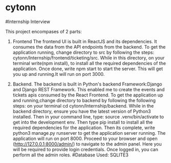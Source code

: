 # cytonn
#Internship Interview

This project encompases of 2 parts:
1) Frontend
The frontend UI is built in ReactJS and its dependencies. It consumes the data from the API endpoints from the backend. 
To get the application running, change directory to src by following the steps:
cytonn/Internship/frontend/ticketing/src. While in this directory, on your terminal write(npm install), to install all the required dependencies of the application.
Once done, write npm start to start the server. This will get you up and running.It will run on port 3000.

2) Backend.
The backend is built in Python's backend Framework:Django and Django REST Framework. This enabled me to create the events and tickets apis consumed by the React Frontend. 
To get the application up and running,change directory to backend by following the following steps:
on your terminal cd cytonn/Internship/backend.
While in the backend directory, ensure you have the latest version of Python3 installed. Then in your command line, type: source .venv/bin/activate to get into the development env. Then type pip install to install all the required dependencies for the application. Then its complete, write python3 manage.py runserver to get the application server running. The application will run on port 8000. Proceed to your browser and open (http://127.0.0.1:8000/admin/) to navigate to the admin panel. Here you will be required to provide login credentials. Once logged in, you can perform all the admin roles.
#Database Used: SQLITE3
